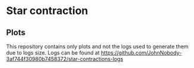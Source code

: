 # Star contraction



## Plots

This repository contains only plots and not the logs used to generate
them due to logs size. Logs can be found at https://github.com/JohnNobody-3af744f30980b7458372/star-contractions-logs

